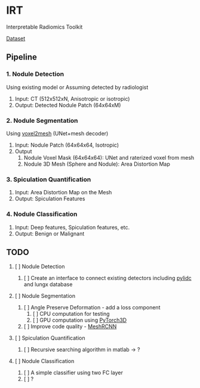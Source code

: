 # IRT
Interpretable Radiomics Toolkit

[Dataset](https://mskcc.ent.box.com/s/w9n5ypo48pq3h5lkxwva5vlnwmxzbc05)

## Pipeline
### 1. Nodule Detection
Using existing model or Assuming detected by radiologist
1. Input: CT (512x512xN, Anisotropic or isotropic)  
2. Output: Detected Nodule Patch (64x64xM)


### 2. Nodule Segmentation
Using [voxel2mesh](https://github.com/taznux/voxel2mesh) (UNet+mesh decoder)
 1. Input: Nodule Patch (64x64x64, Isotropic) 
 2. Output
    1. Nodule Voxel Mask (64x64x64): UNet and raterized voxel from mesh
    2. Nodule 3D Mesh (Sphere and Nodule): Area Distortion Map


### 3. Spiculation Quantification
 1. Input: Area Distortion Map on the Mesh
 2. Output: Spiculation Features


### 4. Nodule Classification
 1. Input: Deep features, Spiculation features, etc.  
 2. Output: Benign or Malignant


## TODO
1. [ ] Nodule Detection
    1. [ ] Create an interface to connect existing detectors including [pylidc](https://pylidc.github.io/) and lungx database
2. [ ] Nodule Segmentation
   1. [ ] Angle Preserve Deformation - add a loss component
      1. [ ] CPU computation for testing
      2. [ ] GPU computation using [PyTorch3D](https://pytorch3d.org/)
   2. [ ] Improve code quality - [MeshRCNN](https://github.com/facebookresearch/meshrcnn)
3. [ ] Spiculation Quantification 
   1. [ ] Recursive searching algorithm in matlab -> ?

4. [ ] Nodule Classification
   1. [ ] A simple classifier using two FC layer
   2. [ ] ?

